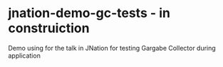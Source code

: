 # jnation-demo-gc-tests - in construiction

Demo using for the talk in JNation for testing Gargabe Collector during application
